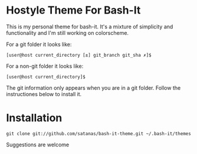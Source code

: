 Hostyle Theme For Bash-It
=========================

This is my personal theme for bash-it. It's a mixture of simplicity and functionality and I'm still working on colorscheme.

For a git folder it looks like:
```
[user@host current_directory [±] git_branch git_sha ✗]$
```

For a non-git folder it looks like:
```
[user@host current_directory]$
```

The git information only appears when you are in a git folder. Follow the instructiones below to install it.

Installation
============

```
git clone git://github.com/satanas/bash-it-theme.git ~/.bash-it/themes
```

Suggestions are welcome
